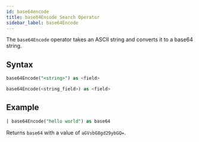 ```yaml
---
id: base64encode
title: base64Encode Search Operator
sidebar_label: base64Encode
---
```


The `base64Encode` operator takes an ASCII string and converts it to a base64 string.

## Syntax

```sql
base64Encode("<string>") as <field>
```

```sql
base64Encode(<string_field>) as <field>
```

## Example

```sql
| base64Encode("hello world") as base64
```

Returns `base64` with a value of `aGVsbG8gd29ybGQ=`.
